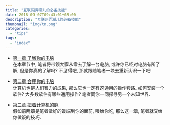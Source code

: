 ```yaml
---
title: "互联网弄潮儿的必备技能"
date: 2018-09-07T09:43:01+08:00
description: "互联网弄潮儿的必备技能"
thumbnail: "img/tn.png"
categories:
  - "tips"
tags:
  - "index"
---
```



- [第一章 了解你的电脑](./chapter01)<br>
  在本章节中, 笔者将带领大家从零去了解一台电脑, 或许你已经对电脑有所了解, 但是你真的了解吗? 不见得吧, 那就跟随笔者一块去重新认识一下吧!

- [第二章 会用你的电脑](./chapter02)<br>
  计算机也是人们智力的成果, 那么它也一定有这通用的操作套路. 如何安装一个软件? 大多数软件有哪些通用操作? 笔者同你一同探寻另一个未知世界.

- [第三章 把着计算机的脉](./chapter03)<br>
  假如前两章是笔者做好的饭端到你的面前, 喂给你吃, 那么这一章, 笔者就交给你做饭的技巧.
